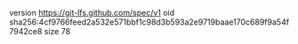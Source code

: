 version https://git-lfs.github.com/spec/v1
oid sha256:4cf9766feed2a532e571bbf1c98d3b593a2e9719baae170c689f9a54f7942ce8
size 78
